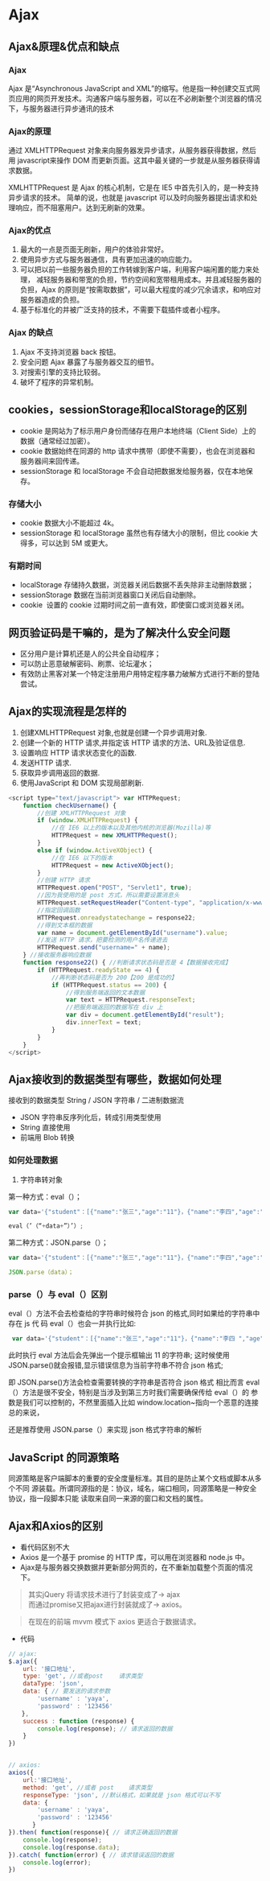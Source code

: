 # Ajax

## Ajax&原理&优点和缺点
### Ajax
Ajax 是“Asynchronous JavaScript and XML”的缩写。他是指一种创建交互式网页应用的网页开发技术。沟通客户端与服务器，可以在不必刷新整个浏览器的情况下，与服务器进行异步通讯的技术
### Ajax的原理
通过 XMLHTTPRequest 对象来向服务器发异步请求，从服务器获得数据，然后用 javascript来操作 DOM 而更新页面。这其中最关键的一步就是从服务器获得请求数据。

XMLHTTPRequest 是 Ajax 的核心机制，它是在 IE5 中首先引入的，是一种支持异步请求的技术。 简单的说，也就是 javascript 可以及时向服务器提出请求和处理响应，而不阻塞用户。达到无刷新的效果。


### Ajax的优点
1. 最大的一点是页面无刷新，用户的体验非常好。
2. 使用异步方式与服务器通信，具有更加迅速的响应能力。
3. 可以把以前一些服务器负担的工作转嫁到客户端，利用客户端闲置的能力来处理，  减轻服务器和带宽的负担，节约空间和宽带租用成本。并且减轻服务器的负担，Ajax 的原则是“按需取数据”，可以最大程度的减少冗余请求，和响应对服务器造成的负担。
4. 基于标准化的并被广泛支持的技术，不需要下载插件或者小程序。 

### Ajax 的缺点
1. Ajax 不支持浏览器 back 按钮。
2. 安全问题 Ajax 暴露了与服务器交互的细节。
3. 对搜索引擎的支持比较弱。
4. 破坏了程序的异常机制。


## cookies，sessionStorage和localStorage的区别

- cookie 是网站为了标示用户身份而储存在用户本地终端（Client Side）上的数据（通常经过加密）。
- cookie 数据始终在同源的 http 请求中携带（即使不需要），也会在浏览器和服务器间来回传递。
- sessionStorage 和 localStorage 不会自动把数据发给服务器，仅在本地保存。

### 存储大小

- cookie 数据大小不能超过 4k。
- sessionStorage 和 localStorage 虽然也有存储大小的限制，但比 cookie 大得多，可以达到 5M 或更大。

### 有期时间

- localStorage 存储持久数据，浏览器关闭后数据不丢失除非主动删除数据；
- sessionStorage 数据在当前浏览器窗口关闭后自动删除。
- cookie  设置的 cookie 过期时间之前一直有效，即使窗口或浏览器关闭。


## 网页验证码是干嘛的，是为了解决什么安全问题

- 区分用户是计算机还是人的公共全自动程序；
- 可以防止恶意破解密码、刷票、论坛灌水；
- 有效防止黑客对某一个特定注册用户用特定程序暴力破解方式进行不断的登陆尝试。

## Ajax的实现流程是怎样的

1. 创建XMLHTTPRequest 对象,也就是创建一个异步调用对象.
2. 创建一个新的 HTTP 请求,并指定该 HTTP 请求的方法、URL及验证信息.
3. 设置响应 HTTP 请求状态变化的函数.
4. 发送HTTP 请求.
5. 获取异步调用返回的数据.
6. 使用JavaScript 和 DOM 实现局部刷新.
```js
<script type="text/javascript"> var HTTPRequest;
    function checkUsername() {
        //创建 XMLHTTPRequest 对象 
        if (window.XMLHTTPRequest) {
            //在 IE6 以上的版本以及其他内核的浏览器(Mozilla)等 
            HTTPRequest = new XMLHTTPRequest();
        }
        else if (window.ActiveXObject) {
            //在 IE6 以下的版本 
            HTTPRequest = new ActiveXObject();
        }
        //创建 HTTP 请求 
        HTTPRequest.open("POST", "Servlet1", true);
        //因为我使用的是 post 方式，所以需要设置消息头 
        HTTPRequest.setRequestHeader("Content-type", "application/x-www-form-urlencoded");
        //指定回调函数 
        HTTPRequest.onreadystatechange = response22;
        //得到文本框的数据 
        var name = document.getElementById("username").value;
        //发送 HTTP 请求，把要检测的用户名传递进去 
        HTTPRequest.send("username=" + name);
    } //接收服务器响应数据
    function response22() { //判断请求状态码是否是 4【数据接收完成】 
        if (HTTPRequest.readyState == 4) {
            //再判断状态码是否为 200【200 是成功的】 
            if (HTTPRequest.status == 200) {
                //得到服务端返回的文本数据 
                var text = HTTPRequest.responseText;
                //把服务端返回的数据写在 div 上
                var div = document.getElementById("result");
                div.innerText = text;
            }
        }
    } 
</script>

```

## Ajax接收到的数据类型有哪些，数据如何处理
接收到的数据类型 String / JSON 字符串 / 二进制数据流 
- JSON 字符串反序列化后，转成引用类型使用 
- String 直接使用 
- 前端用 Blob 转换 

### 如何处理数据 

1. 字符串转对象 

第一种方式：eval（）； 
```js
var data='{"student"：[{"name":"张三","age":"11"}，{"name":"李四","age":"11"},{"name":"王 五 ","age":"11"}]}'； 

eval（’（“+data+”）’）; 

```
第二种方式：JSON.parse（）； 
```js
var data='{"student"：[{"name":"张三","age":"11"}，{"name":"李四","age":"11"},{"name":"王 五 ","age":"11"}]}’； 

JSON.parse（data）； 
```

### parse（）与 eval（）区别 

eval（）方法不会去检查给的字符串时候符合 json 的格式,同时如果给的字符串中存在 js 代 码 eval（）也会一并执行比如:
```js
 var data='{"student"：[{"name":"张三","age":"11"}，{"name":"李四 ","age":"alert(11)"},{"name":" 王五","age":"11"}]}’； 

```
此时执行 eval 方法后会先弹出一个提示框输出 11 的字符串; 这时候使用 JSON.parse()就会报错,显示错误信息为当前字符串不符合 json 格式;

即 JSON.parse()方法会检查需要转换的字符串是否符合 json 格式 相比而言 eval（）方法是很不安全，特别是当涉及到第三方时我们需要确保传给 eval（）的 参数是我们可以控制的，不然里面插入比如 window.location~指向一个恶意的连接总的来说， 

还是推荐使用 JSON.parse（）来实现 json 格式字符串的解析


## JavaScript 的同源策略

同源策略是客户端脚本的重要的安全度量标准。其目的是防止某个文档或脚本从多个不同 源装载。所谓同源指的是：协议，域名，端口相同，同源策略是一种安全协议，指一段脚本只能 读取来自同一来源的窗口和文档的属性。


## Ajax和Axios的区别
- 看代码区别不大
- Axios 是一个基于 promise 的 HTTP 库，可以用在浏览器和 node.js 中。
- Ajax是与服务器交换数据并更新部分网页的，在不重新加载整个页面的情况下。

> 其实jQuery 将请求技术进行了封装变成了-> ajax<br>
而通过promise又把ajax进行封装就成了-> axios。

> 在现在的前端 mvvm 模式下 axios 更适合于数据请求。

- 代码
```js
// ajax:
$.ajax({
    url: '接口地址',
    type: 'get', //或者post　　 请求类型
    dataType: 'json',
    data: { // 要发送的请求参数
        'username' : 'yaya',
        'password' : '123456'
　  },
    success : function (response) {
        console.log(response); // 请求返回的数据
    }
})


// axios:
axios({
    url:'接口地址',
    method: 'get', //或者 post    请求类型
    responseType: 'json', //默认格式，如果就是 json 格式可以不写
    data: {
        'username' : 'yaya',
        'password' : '123456'
　　　　}
}).then( function(response){ // 请求正确返回的数据
    console.log(response);
    console.log(response.data);
}).catch( function(error) { // 请求错误返回的数据
    console.log(error);
})
```